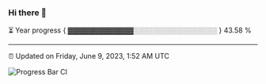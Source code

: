 ### Hi there 👋

⏳ Year progress { ▓▓▓▓▓▓▓▓▓▓▓▓▓░░░░░░░░░░░░░░░░░ } 43.58 %

---

⏰ Updated on Friday, June 9, 2023, 1:52 AM UTC

![Progress Bar CI](https://github.com/arthurbuhl/arthurbuhl/workflows/Progress%20Bar%20CI/badge.svg)
